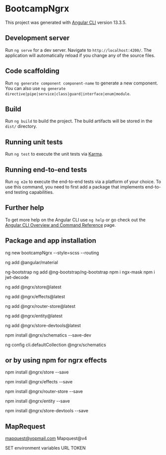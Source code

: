 # BootcampNgrx

This project was generated with [Angular CLI](https://github.com/angular/angular-cli) version 13.3.5.

## Development server

Run `ng serve` for a dev server. Navigate to `http://localhost:4200/`. The application will automatically reload if you change any of the source files.

## Code scaffolding

Run `ng generate component component-name` to generate a new component. You can also use `ng generate directive|pipe|service|class|guard|interface|enum|module`.

## Build

Run `ng build` to build the project. The build artifacts will be stored in the `dist/` directory.

## Running unit tests

Run `ng test` to execute the unit tests via [Karma](https://karma-runner.github.io).

## Running end-to-end tests

Run `ng e2e` to execute the end-to-end tests via a platform of your choice. To use this command, you need to first add a package that implements end-to-end testing capabilities.

## Further help

To get more help on the Angular CLI use `ng help` or go check out the [Angular CLI Overview and Command Reference](https://angular.io/cli) page.

## Package and app installation
ng new bootcampNgrx --style=scss --routing

ng add @angular/material

ng-bootstrap
ng add @ng-bootstrap/ng-bootstrap
npm i ngx-mask
npm i jwt-decode

ng add @ngrx/store@latest

ng add @ngrx/effects@latest

ng add @ngrx/router-store@latest

ng add @ngrx/entity@latest

ng add @ngrx/store-devtools@latest

npm install @ngrx/schematics --save-dev

ng config cli.defaultCollection @ngrx/schematics

## or by using npm for ngrx effects

npm install @ngrx/store --save

npm install @ngrx/effects --save

npm install @ngrx/router-store --save

npm install @ngrx/entity --save

npm install @ngrx/store-devtools --save

## MapRequest
mapquest@yopmail.com
Mapquest@v4

SET environment variables
URL
TOKEN
